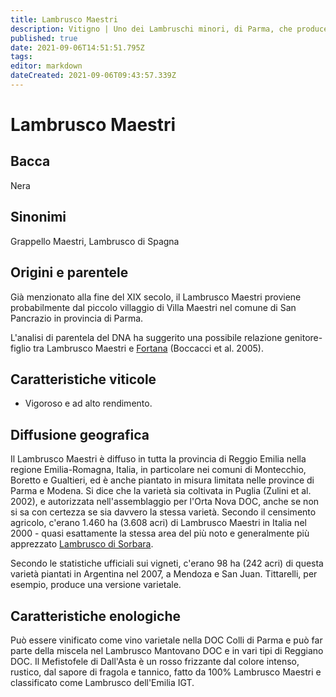 ```yaml
---
title: Lambrusco Maestri
description: Vitigno | Uno dei Lambruschi minori, di Parma, che produce vini piuttosto rustici.
published: true
date: 2021-09-06T14:51:51.795Z
tags: 
editor: markdown
dateCreated: 2021-09-06T09:43:57.339Z
---
```


# Lambrusco Maestri

## Bacca
Nera
## Sinonimi
Grappello Maestri, Lambrusco di Spagna

## Origini e parentele
Già menzionato alla fine del XIX secolo, il Lambrusco Maestri proviene probabilmente dal piccolo villaggio di Villa Maestri nel comune di San Pancrazio in provincia di Parma.

L'analisi di parentela del DNA ha suggerito una possibile relazione genitore-figlio tra Lambrusco Maestri e [Fortana](/vitigni/fortana) (Boccacci et al. 2005).
 

## Caratteristiche viticole
- Vigoroso e ad alto rendimento.

## Diffusione geografica
Il Lambrusco Maestri è diffuso in tutta la provincia di Reggio Emilia nella regione Emilia-Romagna, Italia, in particolare nei comuni di Montecchio, Boretto e Gualtieri, ed è anche piantato in misura limitata nelle province di Parma e Modena. Si dice che la varietà sia coltivata in Puglia (Zulini et al. 2002), e autorizzata nell'assemblaggio per l'Orta Nova DOC, anche se non si sa con certezza se sia davvero la stessa varietà. Secondo il censimento agricolo, c'erano 1.460 ha (3.608 acri) di Lambrusco Maestri in Italia nel 2000 - quasi esattamente la stessa area del più noto e generalmente più apprezzato [Lambrusco di Sorbara](/vitigni/Italia/lambrusco-di-sorbara).

Secondo le statistiche ufficiali sui vigneti, c'erano 98 ha (242 acri) di questa varietà piantati in Argentina nel 2007, a Mendoza e San Juan. Tittarelli, per esempio, produce una versione varietale.

## Caratteristiche enologiche
Può essere vinificato come vino varietale nella DOC Colli di Parma e può far parte della miscela nel Lambrusco Mantovano DOC e in vari tipi di Reggiano DOC. Il Mefistofele di Dall'Asta è un rosso frizzante dal colore intenso, rustico, dal sapore di fragola e tannico, fatto da 100% Lambrusco Maestri e classificato come Lambrusco dell'Emilia IGT.